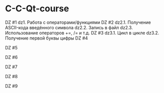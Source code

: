 # C-C-Qt-course
DZ #1
  dz1. Работа с операторами/функциями
DZ #2
  dz2.1. Получение ASCII-кода введённого символа
  dz2.2. Запись в файл
  dz2.3. Использование операторов +=, /= и т.д.
DZ #3
  dz3.1. Цикл в цикле
  dz3.2. Получение первой буквы цифры
DZ #4
  
DZ #5
  
DZ #6
  
DZ #7
  
DZ #8
  
DZ #9
  

